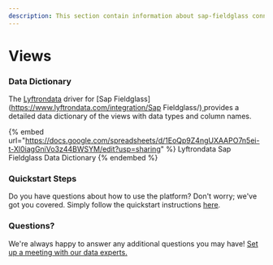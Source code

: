 ```yaml
---
description: This section contain information about sap-fieldglass connector views information
---
```


# Views

### Data Dictionary

The [Lyftrondata](https://www.lyftrondata.com/) driver for [Sap Fieldglass](https://www.lyftrondata.com/integration/Sap Fieldglass/)[ ](https://www.lyftrondata.com/integration/sap-fieldglass/)provides a detailed data dictionary of the views with data types and column names.

{% embed url="https://docs.google.com/spreadsheets/d/1EoQp9Z4ngUXAAPO7n5ei-t-Xl0iagGniVo3z44BWSYM/edit?usp=sharing" %}
Lyftrondata Sap Fieldglass Data Dictionary
{% endembed %}

### Quickstart Steps

Do you have questions about how to use the platform? Don't worry; we've got you covered. Simply follow the quickstart instructions [here](../../../../quickstart-steps.md).

### Questions? <a href="#questions" id="questions"></a>

We're always happy to answer any additional questions you may have! [Set up a meeting with our data experts.](https://www.lyftrondata.com/book-a-meeting/)


